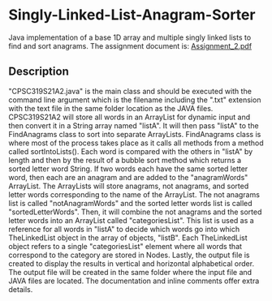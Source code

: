 # Singly-Linked-List-Anagram-Sorter
Java implementation of a base 1D array and multiple singly linked lists to find and sort anagrams. The assignment document is: [Assignment_2.pdf](Assignment_2.pdf)

## Description
"CPSC319S21A2.java" is the main class and should be executed with the command line argument which is
 the filename including the ".txt" extension with the text file in the same folder location as the JAVA files.
 CPSC319S21A2 will store all words in an ArrayList for dynamic input and then convert it in a String array named "listA".
 It will then pass "listA" to the FindAnagrams class to sort into separate ArrayLists. FindAnagrams class
 is where most of the process takes place as it calls all methods from a method called sortIntoLists(). Each word is compared with
 the others in "listA" by length and then by the result of a bubble sort method which returns a sorted letter word String.
 If two words each have the same sorted letter word, then each are an anagram and are added to the "anagramWords" ArrayList.
 The ArrayLists will store anagrams, not anagrams, and sorted letter words corresponding to the name of the ArrayList.
 The not anagrams list is called "notAnagramWords" and the sorted letter words list is called "sortedLetterWords".
 Then, it will combine the not anagrams and the sorted letter words into an ArrayList called "categoriesList".
 This list is used as a reference for all words in "listA" to decide which words go into which TheLinkedList object in
 the array of objects, "listB". Each TheLinkedList object refers to a single "categoriesList" element where all words that correspond
 to the category are stored in Nodes. Lastly, the output file is created to display the results in vertical and
 horizontal alphabetical order. The output file will be created in the same folder where the input file and JAVA files are
 located. The documentation and inline comments offer extra details.
